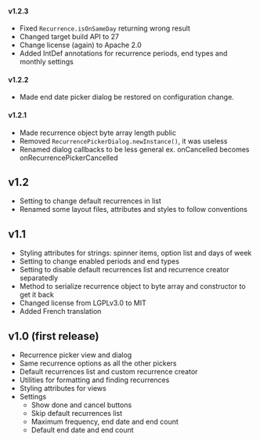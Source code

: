 #### v1.2.3
- Fixed `Recurrence.isOnSameDay` returning wrong result
- Changed target build API to 27
- Change license (again) to Apache 2.0
- Added IntDef annotations for recurrence periods, end types and monthly settings

#### v1.2.2
- Made end date picker dialog be restored on configuration change.

#### v1.2.1
- Made recurrence object byte array length public
- Removed `RecurrencePickerDialog.newInstance()`, it was useless
- Renamed dialog callbacks to be less general ex. onCancelled becomes onRecurrencePickerCancelled

## v1.2
- Setting to change default recurrences in list
- Renamed some layout files, attributes and styles to follow conventions

## v1.1
- Styling attributes for strings: spinner items, option list and days of week
- Setting to change enabled periods and end types
- Setting to disable default recurrences list and recurrence creator separatedly
- Method to serialize recurrence object to byte array and constructor to get it back
- Changed license from LGPLv3.0 to MIT
- Added French translation

## v1.0 (first release)
- Recurrence picker view and dialog
- Same recurrence options as all the other pickers
- Default recurrences list and custom recurrence creator
- Utilities for formatting and finding recurrences
- Styling attributes for views
- Settings
    - Show done and cancel buttons
    - Skip default recurrences list
    - Maximum frequency, end date and end count
    - Default end date and end count
